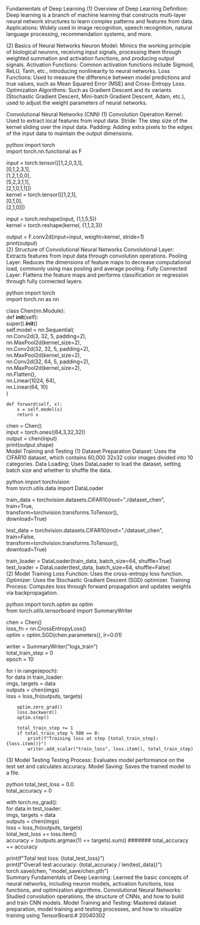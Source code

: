 Fundamentals of Deep Learning
(1) Overview of Deep Learning
Definition: Deep learning is a branch of machine learning that constructs multi-layer neural network structures to learn complex patterns and features from data.
Applications: Widely used in image recognition, speech recognition, natural language processing, recommendation systems, and more.

(2) Basics of Neural Networks
Neuron Model: Mimics the working principle of biological neurons, receiving input signals, processing them through weighted summation and activation functions, and producing output signals.
Activation Functions: Common activation functions include Sigmoid, ReLU, Tanh, etc., introducing nonlinearity to neural networks.
Loss Functions: Used to measure the difference between model predictions and true values, such as Mean Squared Error (MSE) and Cross-Entropy Loss.
Optimization Algorithms: Such as Gradient Descent and its variants (Stochastic Gradient Descent, Mini-batch Gradient Descent, Adam, etc.), used to adjust the weight parameters of neural networks.

Convolutional Neural Networks (CNN)
(1) Convolution Operation
Kernel: Used to extract local features from input data.
Stride: The step size of the kernel sliding over the input data.
Padding: Adding extra pixels to the edges of the input data to maintain the output dimensions.

python
import torch  
import torch.nn.functional as F  

input = torch.tensor([[1,2,0,3,1],  
                      [0,1,2,3,1],  
                      [1,2,1,0,0],  
                      [5,2,3,1,1],  
                      [2,1,0,1,1]])  
kernel = torch.tensor([[1,2,1],  
                       [0,1,0],  
                       [2,1,0]])  

input = torch.reshape(input, (1,1,5,5))  
kernel = torch.reshape(kernel, (1,1,3,3))  

output = F.conv2d(input=input, weight=kernel, stride=1)  
print(output)  
(2) Structure of Convolutional Neural Networks
Convolutional Layer: Extracts features from input data through convolution operations.
Pooling Layer: Reduces the dimensions of feature maps to decrease computational load, commonly using max pooling and average pooling.
Fully Connected Layer: Flattens the feature maps and performs classification or regression through fully connected layers.

python
import torch  
import torch.nn as nn  

class Chen(nn.Module):  
    def __init__(self):  
        super().__init__()  
        self.model = nn.Sequential(  
            nn.Conv2d(3, 32, 5, padding=2),  
            nn.MaxPool2d(kernel_size=2),  
            nn.Conv2d(32, 32, 5, padding=2),  
            nn.MaxPool2d(kernel_size=2),  
            nn.Conv2d(32, 64, 5, padding=2),  
            nn.MaxPool2d(kernel_size=2),  
            nn.Flatten(),  
            nn.Linear(1024, 64),  
            nn.Linear(64, 10)  
        )  

    def forward(self, x):  
        x = self.model(x)  
        return x  

chen = Chen()  
input = torch.ones((64,3,32,32))  
output = chen(input)  
print(output.shape)  
Model Training and Testing
(1) Dataset Preparation
Dataset: Uses the CIFAR10 dataset, which contains 60,000 32x32 color images divided into 10 categories.
Data Loading: Uses DataLoader to load the dataset, setting batch size and whether to shuffle the data.

python
import torchvision  
from torch.utils.data import DataLoader  

train_data = torchvision.datasets.CIFAR10(root="./dataset_chen",  
                                          train=True,  
                                          transform=torchvision.transforms.ToTensor(),  
                                          download=True)  

test_data = torchvision.datasets.CIFAR10(root="./dataset_chen",  
                                         train=False,  
                                         transform=torchvision.transforms.ToTensor(),  
                                         download=True)  

train_loader = DataLoader(train_data, batch_size=64, shuffle=True)  
test_loader = DataLoader(test_data, batch_size=64, shuffle=False)  
(2) Model Training
Loss Function: Uses the cross-entropy loss function.
Optimizer: Uses the Stochastic Gradient Descent (SGD) optimizer.
Training Process: Computes loss through forward propagation and updates weights via backpropagation.

python
import torch.optim as optim  
from torch.utils.tensorboard import SummaryWriter  

chen = Chen()  
loss_fn = nn.CrossEntropyLoss()  
optim = optim.SGD(chen.parameters(), lr=0.01)  

writer = SummaryWriter("logs_train")  
total_train_step = 0  
epoch = 10  

for i in range(epoch):  
    for data in train_loader:  
        imgs, targets = data  
        outputs = chen(imgs)  
        loss = loss_fn(outputs, targets)  

        optim.zero_grad()  
        loss.backward()  
        optim.step()  

        total_train_step += 1  
        if total_train_step % 500 == 0:  
            print(f"Training loss at step {total_train_step}: {loss.item()}")  
            writer.add_scalar("train_loss", loss.item(), total_train_step)  
(3) Model Testing
Testing Process: Evaluates model performance on the test set and calculates accuracy.
Model Saving: Saves the trained model to a file.

python
total_test_loss = 0.0  
total_accuracy = 0  

with torch.no_grad():  
    for data in test_loader:  
        imgs, targets = data  
        outputs = chen(imgs)  
        loss = loss_fn(outputs, targets)  
        total_test_loss += loss.item()  
        accuracy = (outputs.argmax(1) == targets).sum()  #######
        total_accuracy += accuracy  

print(f"Total test loss: {total_test_loss}")  
print(f"Overall test accuracy: {total_accuracy / len(test_data)}")  
torch.save(chen, "model_save/chen.pth")  
Summary
Fundamentals of Deep Learning: Learned the basic concepts of neural networks, including neuron models, activation functions, loss functions, and optimization algorithms.
Convolutional Neural Networks: Studied convolution operations, the structure of CNNs, and how to build and train CNN models.
Model Training and Testing: Mastered dataset preparation, model training and testing processes, and how to visualize training using TensorBoard.# 20040302
